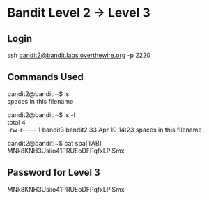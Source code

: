 # Bandit Level 2 → Level 3

## Login

ssh bandit2@bandit.labs.overthewire.org -p 2220

## Commands Used

bandit2@bandit:~$ ls  
spaces in this filename

bandit2@bandit:~$ ls -l  
total 4  
-rw-r----- 1 bandit3 bandit2 33 Apr 10 14:23 spaces in this filename

bandit2@bandit:~$ cat spa[TAB]  
MNk8KNH3Usiio41PRUEoDFPqfxLPlSmx

## Password for Level 3

MNk8KNH3Usiio41PRUEoDFPqfxLPlSmx
